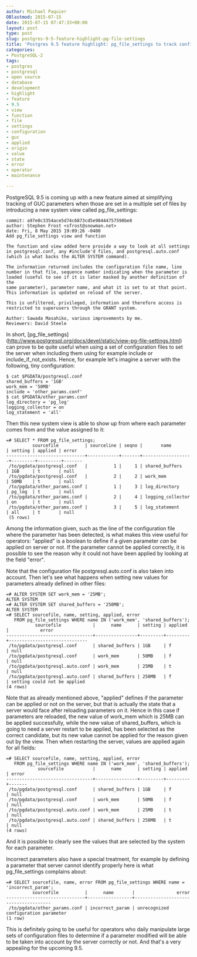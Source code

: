 ```yaml
---
author: Michael Paquier
OBlastmod: 2015-07-15
date: 2015-07-15 07:47:33+00:00
layout: post
type: post
slug: postgres-9-5-feature-highlight-pg-file-settings
title: 'Postgres 9.5 feature highlight: pg_file_settings to track configuration origin'
categories:
- PostgreSQL-2
tags:
- postgres
- postgresql
- open source
- database
- development
- highlight
- feature
- 9.5
- view
- function
- file
- settings
- configuration
- guc
- applied
- origin
- value
- state
- error
- operator
- maintenance

---
```


PostgreSQL 9.5 is coming up with a new feature aimed at simplifying
tracking of GUC parameters when those are set in a multiple set of
files by introducing a new system view called pg\_file\_settings:

    commit: a97e0c3354ace5d74c6873cd5e98444757590be8
    author: Stephen Frost <sfrost@snowman.net>
    date: Fri, 8 May 2015 19:09:26 -0400
    Add pg_file_settings view and function

    The function and view added here provide a way to look at all settings
    in postgresql.conf, any #include'd files, and postgresql.auto.conf
    (which is what backs the ALTER SYSTEM command).

    The information returned includes the configuration file name, line
    number in that file, sequence number indicating when the parameter is
    loaded (useful to see if it is later masked by another definition of the
    same parameter), parameter name, and what it is set to at that point.
    This information is updated on reload of the server.

    This is unfiltered, privileged, information and therefore access is
    restricted to superusers through the GRANT system.

    Author: Sawada Masahiko, various improvements by me.
    Reviewers: David Steele

In short, [pg\_file\_settings]
(http://www.postgresql.org/docs/devel/static/view-pg-file-settings.html)
can prove to be quite useful when using a set of configuration files to
set the server when including them using for example include or
include\_if\_not\_exists. Hence, for example let's imagine a server with
the following, tiny configuration:

    $ cat $PGDATA/postgresql.conf
    shared_buffers = '1GB'
    work_mem = '50MB'
    include = 'other_params.conf'
    $ cat $PGDATA/other_params.conf
    log_directory = 'pg_log'
    logging_collector = on
    log_statement = 'all'

Then this new system view is able to show up from where each parameter
comes from and the value assigned to it:

    =# SELECT * FROM pg_file_settings;
              sourcefile          | sourceline | seqno |       name        | setting | applied | error
    ------------------------------+------------+-------+-------------------+---------+---------+-------
     /to/pgdata/postgresql.conf   |          1 |     1 | shared_buffers    | 1GB     | t       | null
     /to/pgdata/postgresql.conf   |          2 |     2 | work_mem          | 50MB    | t       | null
     /to/pgdata/other_params.conf |          1 |     3 | log_directory     | pg_log  | t       | null
     /to/pgdata/other_params.conf |          2 |     4 | logging_collector | on      | t       | null
     /to/pgdata/other_params.conf |          3 |     5 | log_statement     | all     | t       | null
     (5 rows)

Among the information given, such as the line of the configuration file
where the parameter has been detected, is what makes this view useful for
operators: "applied" is a boolean to define if a given parameter *can* be
applied on server or not. If the parameter cannot be applied correctly,
it is possible to see the reason why it could not have been applied by
looking at the field "error".

Note that the configuration file postgresql.auto.conf is also taken into
account. Then let's see what happens when setting new values for parameters
already defined in other files:

    =# ALTER SYSTEM SET work_mem = '25MB';
    ALTER SYSTEM
    =# ALTER SYSTEM SET shared_buffers = '250MB';
    ALTER SYSTEM
    =# SELECT sourcefile, name, setting, applied, error
       FROM pg_file_settings WHERE name IN ('work_mem', 'shared_buffers');
               sourcefile            |      name      | setting | applied |            error
    ---------------------------------+----------------+---------+---------+------------------------------
     /to/pgdata/postgresql.conf      | shared_buffers | 1GB     | f       | null
     /to/pgdata/postgresql.conf      | work_mem       | 50MB    | f       | null
     /to/pgdata/postgresql.auto.conf | work_mem       | 25MB    | t       | null
     /to/pgdata/postgresql.auto.conf | shared_buffers | 250MB   | f       | setting could not be applied
    (4 rows)

Note that as already mentioned above, "applied" defines if the parameter
can be applied or not on the server, but that is actually the state that
a server would face after reloading parameters on it. Hence in this case
if parameters are reloaded, the new value of work\_mem which is 25MB can
be applied successfully, while the new value of shared\_buffers, which is
going to need a server restart to be applied, has been selected as the
correct candidate, but its new value cannot be applied for the reason
given out by the view. Then when restarting the server, values are
applied again for all fields:

    =# SELECT sourcefile, name, setting, applied, error
       FROM pg_file_settings WHERE name IN ('work_mem', 'shared_buffers');
                sourcefile           |      name      | setting | applied | error
    ---------------------------------+----------------+---------+---------+-------
     /to/pgdata/postgresql.conf      | shared_buffers | 1GB     | f       | null
     /to/pgdata/postgresql.conf      | work_mem       | 50MB    | f       | null
     /to/pgdata/postgresql.auto.conf | work_mem       | 25MB    | t       | null
     /to/pgdata/postgresql.auto.conf | shared_buffers | 250MB   | t       | null
    (4 rows)

And it is possible to clearly see the values that are selected by the system
for each parameter.

Incorrect parameters also have a special treatment, for example by defining
a parameter that server cannot identify properly here is what
pg\_file\_settings complains about:

    =# SELECT sourcefile, name, error FROM pg_file_settings WHERE name = 'incorrect_param';
              sourcefile          |      name       |                error
    ------------------------------+-----------------+--------------------------------------
     /to/pgdata/other_params.conf | incorrect_param | unrecognized configuration parameter
    (1 row)

This is definitely going to be useful for operators who daily manipulate
large sets of configuration files to determine if a parameter modified
will be able to be taken into account by the server correctly or not.
And that's a very appealing for the upcoming 9.5.
